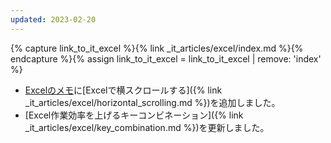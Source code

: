 ```yaml
---
updated: 2023-02-20
---
```

{% capture link_to_it_excel %}{% link _it_articles/excel/index.md %}{% endcapture %}{% assign link_to_it_excel = link_to_it_excel | remove: 'index' %}

- [Excelのメモ]({{link_to_it_excel}})に[Excelで横スクロールする]({% link _it_articles/excel/horizontal_scrolling.md %})を追加しました。
- [Excel作業効率を上げるキーコンビネーション]({% link _it_articles/excel/key_combination.md %})を更新しました。